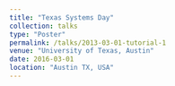 ```yaml
---
title: "Texas Systems Day"
collection: talks
type: "Poster"
permalink: /talks/2013-03-01-tutorial-1
venue: "University of Texas, Austin"
date: 2016-03-01
location: "Austin TX, USA"
---
```


